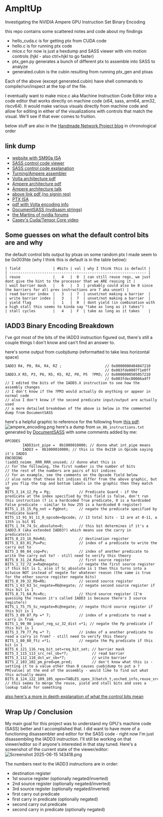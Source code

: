 # AmpItUp
Investigating the NVIDIA Ampere GPU Instruction Set Binary Encoding

this repo contains some scattered notes and code about my findings
- hello_cuda.c is for getting ptx from CUDA code
- hello.c is for running ptx code
- mice.c for now is just a hexdump and SASS viewer with vim motion controls (hjkl - also ctrl+hjkl to go faster)
- ptx_gen.py generates a bunch of different ptx to assemble into SASS to analyze
- generated.cubin is the cubin resulting from running ptx_gen and ptxas

Each of the above (except generated.cubin) have shell commands to compile/run/inspect at the top of the file.

I eventually want to make mice.c aka Machine Instruction Code Editor into a code editor that works directly on machine code (x64, sass, arm64, arm32, riscv64).
It would make various visuals directly from machine code and allow for editing in either of the visualizations with controls that match the visual.
We'll see if that ever comes to fruition.

below stuff are also in the [Handmade Network Project blog](https://handmade.network/p/691/ampitup/blog) in chronological order

## link dump
- [website with SM90a ISA         ]( https://kuterdinel.com/nv_isa/ )
- [SASS control code viewer       ]( https://kuterdinel.com/nvidia-sass-control-code-viewer.html )
- [SASS control code explanation  ]( https://github.com/NervanaSystems/maxas/wiki/Control-Codes )
- [Turning/Ampere assembler       ]( https://github.com/daadaada/turingas/tree/master )
- [Volta architecture pdf         ]( https://arxiv.org/pdf/1804.06826 )
- [Ampere architecture pdf        ]( https://arxiv.org/pdf/2208.11174 )
- [Ampere architecture talk       ]( https://www.nvidia.com/en-us/on-demand/session/gtcspring21-s33322/ )
- [above link pdf (no signin req) ]( https://cfvod.kaltura.com/api_v3/index.php/service/attachment_attachmentAsset/action/serve/attachmentAssetId/1_ezjj6bp9/ks/djJ8MjkzNTc3MXzsRYu5cyOvZOPrEK0zuiSWMgkhZRcJ8ZojnzQVpbbToju32ezHgp_cvJof00nEyQtYn_RtY3cHjAEAorx2_fKdnalKRg112fj0a6jK53tZhB-Gn1VtTpt7sPj-iRSoSUNDjcpWwaaRrodrgfxAR2dUOT9gmEUFvq0Hx2ECrYhFCT6vwGmRMvN4nUjWX2OBp74EkAxM8worwHEaqsQCi-zl )
- [PTX ISA                        ]( https://docs.nvidia.com/cuda/parallel-thread-execution/ )
- [pdf with Volta encoding info   ]( https://www.cse.ust.hk/~weiwa/papers/yan-ppopp20.pdf )
- [DocumentSASS (nvdisasm strings)]( https://github.com/0xD0GF00D/DocumentSASS )
- [the Martins of nvidia forums   ]( https://forums.developer.nvidia.com/u/njuffa/summary )
- [Casey's Cuda/Tensor Core video ]( https://www.youtube.com/watch?v=uBtuMsAY7J8 )

## Some guesses on what the default control bits are and why

the default control bits output by ptxas on some random ptx I made seem to be 0x003fde (why I think this is default is in the table below):

```
| field               | #bits | val | why I think this is default |
| --------------------------------------------------------------- |
| reuse               |   4   |  0  | can still reuse regs, we just dont give the hint to the processor that we ARE reusing it |
| wait barrier mask   |   6   |  3  | probably could also be 0 since the barriers for all prev instructions are 7 aka unset) |
| read barrier index  |   3   |  7  | unset/not making a barrier  |
| write barrier index |   3   |  7  | unset/not making a barrier  |
| yield flag          |   1   |  0  | dont yield (in combination with a high stall this seems to kinda say "take as long as it takes")
| stall cycles        |   4   |  F  | take as long as it takes    |
```

## IADD3 Binary Encoding Breakdown

I've got most of the bits of the IADD3 instruction figured out, there's still a couple things I don't know and can't find an answer to.

here's some output from cuobjdump (reformatted to take less horizontal space)
```
IADD3 R4, P0, R4, R4, RZ ;                    // 0x0000000404047210
                                              // 0x003fde0007f1e0ff
IADD3.X R5, P3, P6, R5, R5, RZ, P0, P5  ?PM3; // 0x0000000505057210
                                              // 0x003fdec00066a4ff
// I edited the bits of the IADD3.X instruction to see how the assembly changes
// I don't know if the ?PM3 would actually do anything or appear in normal code
// also I don't know if the second predicate input/output are actually used
// a more detailed breakdown of the above is below in the commented dump from DocumentSASS
```

here's a helpful graphic to reference for the following from [this pdf](https://www.cse.ust.hk/~weiwa/papers/yan-ppopp20.pdf): ![ampere_encoding.png](https://assets.media.handmade.network/2ab8efba-002f-44f4-a552-cabb0cab6a8a/ampere_encoding.png)
here's a dump from `sm_86_instructions.txt` generated by [DocumentSASS](https://github.com/0xD0GF00D/DocumentSASS?tab=readme-ov-file#how-to-run) with some comments added by me:
```
OPCODES
        IADD3int_pipe =  0b1000010000; // dunno what int_pipe means
        IADD3 =  0b1000010000; // this is the 0x210 in Opcode saying it's IADD3
ENCODING
!iadd3_noimm__RRR_RRR_unused; // dunno what this is
// for the following, the first number is the number of bits
// the rest of the numbers are pairs of bit indices
// for an example, see the comments on the Opcode field below
// also note that these bit indices differ from the above graphic, but if you flip the top and bottom labels in the graphic then they match up
BITS_3_14_12_Pg = Pg;             // Predicate Guard - if the predicate at the index specified by this field is false, don't run this instruction (7 is a hardcoded True predicate, 0 is a hardcoded False predicate - similar to how 255 is a hardcoded 0 register)
BITS_1_15_15_Pg_not = Pg@not;     // negate the predicate specified by Predicate Guard
BITS_13_91_91_11_0_opcode=Opcode; // 13 total bits - 12 are at 0-11, a 13th is bit 91
BITS_1_74_74_Sc_absolute=0;       // this bit determines if it's a IADD3.X (aka extended IADD3?) which means use the carry in predicate(s)
BITS_8_23_16_Rd=Rd;               // destination register
BITS_3_83_81_Pu=Pu;               // index of a predicate to write the carry out to
BITS_3_86_84_cop=Pv;              // index of another predicate to write the carry out to? - still need to verify this theory
BITS_8_31_24_Ra=Ra;               // first source register
BITS_1_72_72_e=Ra@negate;         // negate the first source register if this bit is 1, also if Sc_absolute is 1 then this turns into a bitwise NOT instead of negate for whatever reason (the same is true for the other source register negate bits)
BITS_8_39_32_Rb=Rb;               // second source register
BITS_1_63_63_Sc_negate=Rb@negate; // negate second source register if this bit is 1
BITS_8_71_64_Rc=Rc;               // third source register (I'm guessing the reason it's called IADD3 is because there's 3 source registers)
BITS_1_75_75_Sc_negate=Rc@negate; // negate third source register if this bit is 1
BITS_3_89_87_Pp =* 7;             // index of a predicate to read a carry in from
BITS_1_90_90_input_reg_sz_32_dist =*1; // negate the Pp predicate if this bit is 1
BITS_3_79_77_Pq =* 7;             // index of a another predicate to read a carry in from? - still need to verify this theory
BITS_1_80_80_ftz =*1;             // negate the Pq predicate if this bit is 1
BITS_6_121_116_req_bit_set=req_bit_set; // barrier mask
BITS_3_115_113_src_rel_sb=*7;           // read barrier
BITS_3_112_110_dst_wr_sb=*7;            // write barrier
BITS_2_103_102_pm_pred=pm_pred;         // don't know what this is - setting it to a value other than 0 causes cuobjdump to put a ?PM[value] at the end of the assembly - would like to find out what this actually means
BITS_8_124_122_109_105_opex=TABLES_opex_3(batch_t,usched_info,reuse_src_a,reuse_src_b,reuse_src_c); // this seems to merge the reuse, yield and stall bits and uses a lookup table for something
```
[also here's a more in depth explanation of what the control bits mean]( https://github.com/NervanaSystems/maxas/wiki/Control-Codes )

## Wrap Up / Conclusion

My main goal for this project was to understand my GPU's machine code (SASS) better and I accomplished that. I did want to have more of a functioning disassembler and editor for the SASS code - right now I'm just disassembling the IADD3 instruction. I'll still be working on that viewer/editor so if anyone's interested in that stay tuned. Here's a screenshot of the current state of the viewer/editor:
![Screenshot 2025-06-15 143418.png](https://assets.media.handmade.network/7402fa72-10ad-4a6f-b934-337684e0f606/Screenshot_2025-06-15_143418.png)

The numbers next to the IADD3 instructions are in order:
- destination register
- 1st source register (optionally negated/inverted)
- 2nd source register (optionally negated/inverted)
- 3rd source register (optionally negated/inverted)
- first carry out predicate
- first carry in predicate (optionally negated)
- second carry out predicate
- second carry in predicate (optionally negated)

